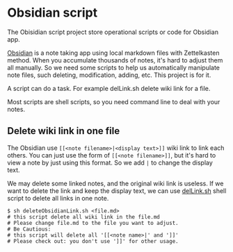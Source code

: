 # Obsidian script

The Obisidian script project store operational scripts or code for Obsidian app.

[Obsidian](https://obsidian.md) is a note taking app using local markdown files with Zettelkasten method. When you accumulate thousands of notes, it's hard to adjust them all manually. So we need some scripts to help us automatically manipulate note files, such deleting, modification, adding, etc. This project is for it. 

A script can do a task. For example delLink.sh delete wiki link for a file. 

Most scripts are shell scripts, so you need command line to deal with your notes.

## Delete wiki link in one file

The Obsidian use `[[<note filename>|<display text>]]` wiki link to link each others. You can just use the form of `[[<note filename>]]`, but it's hard to view a note by just using this format. So we add `|` to change the display text. 

We may delete some linked notes, and the original wiki link is useless. If we want to delete the link and keep the display text, we can use [delLink.sh](/delLink/delLink.sh) shell script to delete all links in one note. 

```  shell
$ sh deleteObsidianLink.sh <file.md>
# this script delete all wiki link in the file.md 
# Please change file.md to the file you want to adjust.
# Be Cautious: 
# this script will delete all '[[<note name>|' and ']]'
# Please check out: you don't use ']]' for other usage. 
```